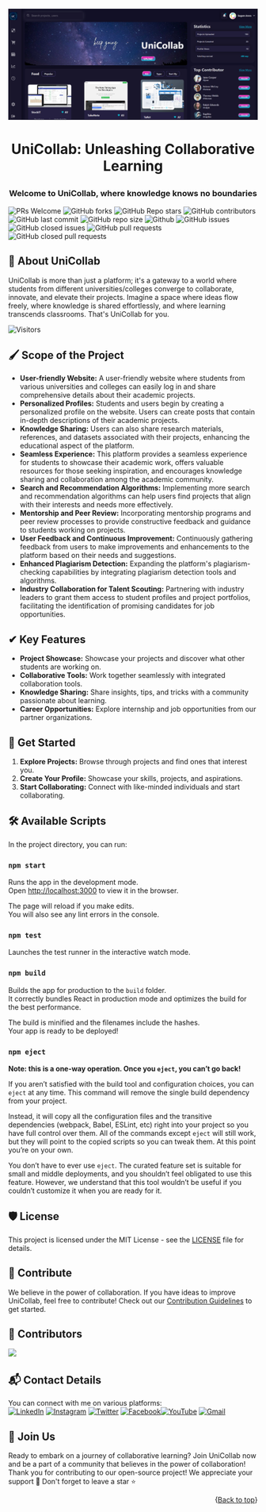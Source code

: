 <p align="center">
  <img src="Unicollab.png">
</p>
<h1><p align="center">UniCollab: Unleashing Collaborative Learning</p></h1>
<h3><p align="center">Welcome to UniCollab, where knowledge knows no boundaries</h3></p>

![PRs Welcome](https://img.shields.io/badge/PRs-welcome-cyan.svg?style=badge&color=cyan&logo=openai)
![GitHub forks](https://img.shields.io/github/forks/SUGAM-ARORA/Unicollab?style=badge&color=cyan&logo=openai)
![GitHub Repo stars](https://img.shields.io/github/stars/SUGAM-ARORA/Unicollab?style=badge&color=cyan&logo=openai)
![GitHub contributors](https://img.shields.io/github/contributors/SUGAM-ARORA/Unicollab?style=badge&color=cyan&logo=openai)
![GitHub last commit](https://img.shields.io/github/last-commit/SUGAM-ARORA/Unicollab?style=badge&color=cyan&logo=openai)
![GitHub repo size](https://img.shields.io/github/repo-size/SUGAM-ARORA/Unicollab?style=badge&color=cyan&logo=openai)
![Github](https://img.shields.io/github/license/SUGAM-ARORA/Unicollab?style=badge&color=cyan&logo=openai)
![GitHub issues](https://img.shields.io/github/issues/SUGAM-ARORA/Unicollab?style=badge&color=cyan&logo=openai)
![GitHub closed issues](https://img.shields.io/github/issues-closed-raw/SUGAM-ARORA/Unicollab?style=badge&color=cyan&logo=openai)
![GitHub pull requests](https://img.shields.io/github/issues-pr/SUGAM-ARORA/Unicollab?style=badge&color=cyan&logo=openai)
![GitHub closed pull requests](https://img.shields.io/github/issues-pr-closed/SUGAM-ARORA/Unicollab?style=badge&color=cyan&logo=openai)

## 👋 About UniCollab 

UniCollab is more than just a platform; it's a gateway to a world where students from different universities/colleges converge to collaborate, innovate, and elevate their projects. Imagine a space where ideas flow freely, where knowledge is shared effortlessly, and where learning transcends classrooms. That's UniCollab for you.

![Visitors](https://api.visitorbadge.io/api/visitors?path=SUGAM-ARORA/Unicollab%20&style=badge&logo=openai)

## 🖌️ Scope of the Project 

- **User-friendly Website:** A user-friendly website where students from various universities and colleges can easily log in and share comprehensive details about their academic projects.
- **Personalized Profiles:** Students and users begin by creating a personalized profile on the website. Users can create posts that contain in-depth descriptions of their academic projects.
- **Knowledge Sharing:** Users can also share research materials, references, and datasets associated with their projects, enhancing the educational aspect of the platform.
- **Seamless Experience:** This platform provides a seamless experience for students to showcase their academic work, offers valuable resources for those seeking inspiration, and encourages knowledge sharing and collaboration among the academic community.
- **Search and Recommendation Algorithms:** Implementing more search and recommendation algorithms can help users find projects that align with their interests and needs more effectively.
- **Mentorship and Peer Review:** Incorporating mentorship programs and peer review processes to provide constructive feedback and guidance to students working on projects.
- **User Feedback and Continuous Improvement:** Continuously gathering feedback from users to make improvements and enhancements to the platform based on their needs and suggestions.
- **Enhanced Plagiarism Detection:** Expanding the platform's plagiarism-checking capabilities by integrating plagiarism detection tools and algorithms.
- **Industry Collaboration for Talent Scouting:** Partnering with industry leaders to grant them access to student profiles and project portfolios, facilitating the identification of promising candidates for job opportunities.

## ✔ Key Features

- **Project Showcase:** Showcase your projects and discover what other students are working on.
- **Collaborative Tools:** Work together seamlessly with integrated collaboration tools.
- **Knowledge Sharing:** Share insights, tips, and tricks with a community passionate about learning.
- **Career Opportunities:** Explore internship and job opportunities from our partner organizations.

## 🚀 Get Started

1. **Explore Projects:** Browse through projects and find ones that interest you.
2. **Create Your Profile:** Showcase your skills, projects, and aspirations.
3. **Start Collaborating:** Connect with like-minded individuals and start collaborating.

## 🛠️ Available Scripts

In the project directory, you can run:

### `npm start`

Runs the app in the development mode.\
Open [http://localhost:3000](http://localhost:3000) to view it in the browser.

The page will reload if you make edits.\
You will also see any lint errors in the console.

### `npm test`

Launches the test runner in the interactive watch mode.

### `npm build`

Builds the app for production to the `build` folder.\
It correctly bundles React in production mode and optimizes the build for the best performance.

The build is minified and the filenames include the hashes.\
Your app is ready to be deployed!

### `npm eject`

**Note: this is a one-way operation. Once you `eject`, you can’t go back!**

If you aren’t satisfied with the build tool and configuration choices, you can `eject` at any time. This command will remove the single build dependency from your project.

Instead, it will copy all the configuration files and the transitive dependencies (webpack, Babel, ESLint, etc) right into your project so you have full control over them. All of the commands except `eject` will still work, but they will point to the copied scripts so you can tweak them. At this point you’re on your own.

You don’t have to ever use `eject`. The curated feature set is suitable for small and middle deployments, and you shouldn’t feel obligated to use this feature. However, we understand that this tool wouldn’t be useful if you couldn’t customize it when you are ready for it.

## 🛡️ License

This project is licensed under the MIT License - see the [LICENSE](LICENSE) file for details.

## 🌱 Contribute

We believe in the power of collaboration. If you have ideas to improve UniCollab, feel free to contribute! Check out our [Contribution Guidelines](CONTRIBUTING.md) to get started.

## 🤝 Contributors 

<a href="https://github.com/SUGAM-ARORA/UniCollab/graphs/contributors">
  <img src="https://contrib.rocks/image?repo=SUGAM-ARORA/Unicollab" />
</a>

## 📬 Contact Details

You can connect with me on various platforms:<br>
[![LinkedIn](https://img.shields.io/badge/LinkedIn-%230077B5.svg?logo=linkedin&logoColor=white)](https://linkedin.com/in/sugam-arora-117265142) [![Instagram](https://img.shields.io/badge/Instagram-%23E4405F.svg?logo=Instagram&logoColor=white)](https://instagram.com/sugam.arora.393?utm_source=qr&igshid=MzNlNGNkZWQ4Mg%3D%3D) [![Twitter](https://img.shields.io/badge/Twitter-%231DA1F2.svg?logo=Twitter&logoColor=white)](https://twitter.com/SugamArora14) [![Facebook](https://img.shields.io/badge/Facebook-%231877F2.svg?logo=Facebook&logoColor=white)](https://facebook.com/sugam.arora.393)[![YouTube](https://img.shields.io/badge/YouTube-%23FF0000.svg?logo=YouTube&logoColor=white)](https://youtube.com/@sugamarora5997)
[![Gmail](https://img.shields.io/badge/Gmail-%23FFFFFF.svg?logo=gmail&logoColor=red)](mailto:sugam.arora23@gmail.com)

## 🌟 Join Us 

Ready to embark on a journey of collaborative learning? Join UniCollab now and be a part of a community that believes in the power of collaboration!
Thank you for contributing to our open-source project! We appreciate your support 🚀
Don't forget to leave a star ⭐


<p align="right">{<a href="#top">Back to top</a>}</p>